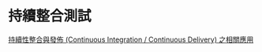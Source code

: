 # 持續整合測試

[持續性整合與發佈 (Continuous Integration / Continuous Delivery) 之相關應用](https://blog.91app.com/continuous-integration-delivery/)